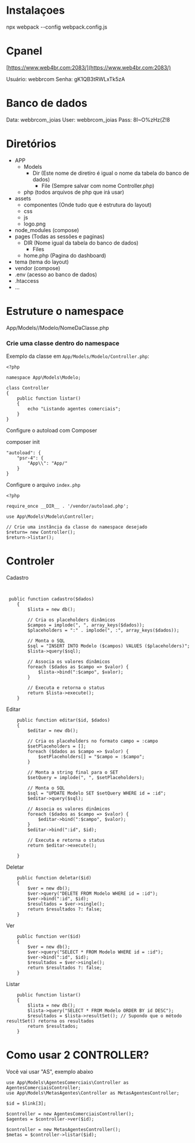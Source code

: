 # Instalaçoes

npx webpack --config webpack.config.js


# Cpanel

[https://www.web4br.com:2083/](https://www.web4br.com:2083/)

Usuário: webbrcom
Senha: gK1QB3tRWLxTk5zA

# Banco de dados

Data: webbrcom_joias
User: webbrcom_joias
Pass:  8I~O%zHz(Z!8


# Diretórios

* APP
  * Models
    * Dir (Este nome de diretíro  é igual o nome da tabela do banco de dados)
      * File (Sempre salvar  com nome Controller.php)
  * php (todos arquivos de php que irá usar)
* assets
  * componentes (Onde tudo que é estrutura do layout)
  * css
  * js
  * logo.png
* node_modules (compose)
* pages (Todas as sessões e paginas)
  * DIR (Nome igual da tabela do banco de dados)
    * Files
  * home.php (Pagina do dashboard)
* tema (tema do layout)
* vendor (compose)
* .env (acesso ao banco de dados)
* .htaccess
* ...

# Estruture o namespace

App/Models/\/Modelo/NomeDaClasse.php

### Crie uma classe dentro do namespace

Exemplo da classe em `App/Models/Modelo/Controller.php`:

```
<?php

namespace App\Models\Modelo;

class Controller
{
    public function listar()
    {
        echo "Listando agentes comerciais";
    }
}
```

Configure o autoload com Composer

composer init

```
"autoload": {
    "psr-4": {
        "App\\": "App/"
    }
}
```

Configure o arquivo `index.php`

```
<?php

require_once __DIR__ . '/vendor/autoload.php';

use App\Models\Modelo\Controller;

// Crie uma instância da classe do namespace desejado
$return= new Controller();
$return->listar();
```

# Controler

Cadastro

```


 public function cadastro($dados)
    {
        $lista = new db();

        // Cria os placeholders dinâmicos
        $campos = implode(", ", array_keys($dados));
        $placeholders = ":" . implode(", :", array_keys($dados));

        // Monta o SQL
        $sql = "INSERT INTO Modelo ($campos) VALUES ($placeholders)";
        $lista->query($sql);

        // Associa os valores dinâmicos
        foreach ($dados as $campo => $valor) {
            $lista->bind(":$campo", $valor);
        }

        // Executa e retorna o status
        return $lista->execute();
    }
```

Editar

```
    public function editar($id, $dados)
    {
        $editar = new db();

        // Cria os placeholders no formato campo = :campo
        $setPlaceholders = [];
        foreach ($dados as $campo => $valor) {
            $setPlaceholders[] = "$campo = :$campo";
        }

        // Monta a string final para o SET
        $setQuery = implode(", ", $setPlaceholders);

        // Monta o SQL
        $sql = "UPDATE Modelo SET $setQuery WHERE id = :id";
        $editar->query($sql);

        // Associa os valores dinâmicos
        foreach ($dados as $campo => $valor) {
            $editar->bind(":$campo", $valor);
        }
        $editar->bind(":id", $id);

        // Executa e retorna o status
        return $editar->execute();
  
    }
```

Deletar

```
    public function deletar($id)
    {
        $ver = new db();
        $ver->query("DELETE FROM Modelo WHERE id = :id");
        $ver->bind(":id", $id);
        $resultados = $ver->single();
        return $resultados ?: false;
    }
```

Ver

```
    public function ver($id)
    {
        $ver = new db();
        $ver->query("SELECT * FROM Modelo WHERE id = :id");
        $ver->bind(":id", $id);
        $resultados = $ver->single();
        return $resultados ?: false;
    }
```

Listar

```
    public function listar()
    {
        $lista = new db();
        $lista->query("SELECT * FROM Modelo ORDER BY id DESC");
        $resultados = $lista->resultSet(); // Supondo que o método resultSet() retorna os resultados
        return $resultados;
    }
```

# Como usar 2 CONTROLLER?

Você vai usar "AS", exemplo abaixo

```
use App\Models\AgentesComerciais\Controller as AgentesComerciaisController;
use App\Models\MetasAgentes\Controller as MetasAgentesController;

$id = $link[3];

$controller = new AgentesComerciaisController();
$agentes = $controller->ver($id);

$controller = new MetasAgentesController();
$metas = $controller->listar($id);
```
